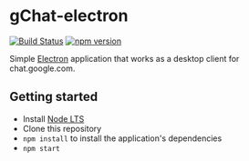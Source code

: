 # gChat-electron
[![Build Status](https://travis-ci.org/Jiri-Kremser/g-chat-electron.svg?branch=master)](https://travis-ci.org/Jiri-Kremser/g-chat-electron)
[![npm version](https://badge.fury.io/js/%40jkremser%2Fg-chat-electron.svg)](https://badge.fury.io/js/%40jkremser%2Fg-chat-electron)



Simple [Electron](http://electron.atom.io) application that works as a desktop client
for chat.google.com.

## Getting started

- Install [Node LTS](https://nodejs.org)
- Clone this repository
- `npm install` to install the application's dependencies
- `npm start`

